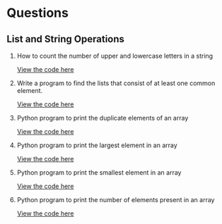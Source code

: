 # Questions

## List and String Operations

1. How to count the number of upper and lowercase letters in a string

   [View the code here](../code/DataType/Assignments/1.py)

2. Write a program to find the lists that consist of at least one common element.

   [View the code here](../code/DataType/Assignments/2.py)

3. Python program to print the duplicate elements of an array

   [View the code here](../code/DataType/Assignments/3.py)

4. Python program to print the largest element in an array

   [View the code here](../code/DataType/Assignments/4.py)

5. Python program to print the smallest element in an array

   [View the code here](../code/DataType/Assignments/5.py)

6. Python program to print the number of elements present in an array

   [View the code here](../code/DataType/Assignments/6.py)
